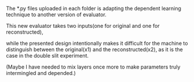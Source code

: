 The *.py files uploaded in each folder is adapting the dependent learning technique to another version of evaluator.

This new evaluator takes two inputs(one for original and one for reconstructed),

while the presented design intentionally makes it difficult for the machine to distinguish
between the original(x1) and the reconstructed(x2), as it is the case in the double slit experiment.

(Maybe I have needed to mix layers once more to make parameters truly intermingled and depended.)
